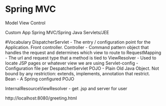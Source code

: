 # Spring MVC
Model View Control

Custom App
Spring MVC/Spring
Java Servlets/JEE

#Vocabulary
DispatcherServlet - The entry / configuration point for the Application. Front controller.
Controller - Command pattern object that handles the request and determines which view to route to
RequestMapping - The url and request type that a method is tied to
ViewResolver - Used to locate JSP pages or whatever view we are using
Servlet-config - Configuration file per DespatcherServlet
POJO - Plain Old Java Object. Not bound by any restriction: extends, implements, annotation that restrict.
Bean - A Spring configured POJO

InternalResourceViewResolver - get .jsp and server for user
 
 http://localhost:8080/greeting.html